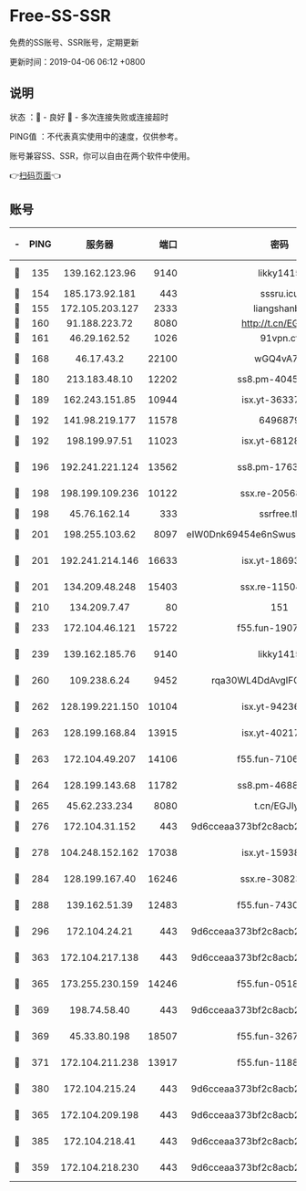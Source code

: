 # Free-SS-SSR

免费的SS账号、SSR账号，定期更新

更新时间：2019-04-06 06:12 +0800

## 说明

状态     ：🙂 - 良好 🙁 - 多次连接失败或连接超时

PING值   ：不代表真实使用中的速度，仅供参考。

账号兼容SS、SSR，你可以自由在两个软件中使用。

👉[扫码页面](https://liesauer.github.io/Free-SS-SSR/)👈

## 账号

|-|PING|服务器|端口|密码|加密方式|区域|
|:----:|:----:|:-----:|-----:|:----:|:----:|:----:|
|🙂|135|139.162.123.96|9140|likky1415|aes-256-cfb|JP|
|🙂|154|185.173.92.181|443|sssru.icu|rc4-md5|RU|
|🙂|155|172.105.203.127|2333|liangshanbo|chacha20|JP|
|🙂|160|91.188.223.72|8080|http://t.cn/EGJIyrl|rc4-md5|RU|
|🙂|161|46.29.162.52|1026|91vpn.cf|rc4-md5|RU|
|🙂|168|46.17.43.2|22100|wGQ4vA7D|aes-256-gcm|RU|
|🙂|180|213.183.48.10|12202|ss8.pm-40455231|rc4-md5|RU|
|🙂|189|162.243.151.85|10944|isx.yt-36337556|aes-256-cfb|US|
|🙂|192|141.98.219.177|11578|6496879|chacha20|US|
|🙂|192|198.199.97.51|11023|isx.yt-68128426|aes-256-cfb|US|
|🙂|196|192.241.221.124|13562|ss8.pm-17637421|aes-256-cfb|US|
|🙂|198|198.199.109.236|10122|ssx.re-20568805|aes-256-cfb|US|
|🙂|198|45.76.162.14|333|ssrfree.tk|rc4|SG|
|🙂|201|198.255.103.62|8097|eIW0Dnk69454e6nSwuspv9DmS201tQ0D|aes-256-cfb|US|
|🙂|201|192.241.214.146|16633|isx.yt-18693528|aes-256-cfb|US|
|🙂|201|134.209.48.248|15403|ssx.re-11504634|aes-256-cfb|US|
|🙂|210|134.209.7.47|80|151|chacha20|US|
|🙂|233|172.104.46.121|15722|f55.fun-19071189|aes-256-cfb|SG|
|🙂|239|139.162.185.76|9140|likky1415|aes-256-cfb|DE|
|🙂|260|109.238.6.24|9452|rqa30WL4DdAvgIFG6Fs3znzTa|aes-256-cfb|FR|
|🙂|262|128.199.221.150|10104|isx.yt-94236537|aes-256-cfb|SG|
|🙂|263|128.199.168.84|13915|isx.yt-40217254|aes-256-cfb|SG|
|🙂|263|172.104.49.207|14106|f55.fun-71064831|aes-256-cfb|SG|
|🙂|264|128.199.143.68|11782|ss8.pm-46888146|aes-256-cfb|SG|
|🙂|265|45.62.233.234|8080|t.cn/EGJIyrl|rc4-md5|CA|
|🙂|276|172.104.31.152|443|9d6cceaa373bf2c8acb22e60b6a58be6|aes-256-cfb|US|
|🙂|278|104.248.152.162|17038|isx.yt-15938934|aes-256-cfb|SG|
|🙂|284|128.199.167.40|16246|ssx.re-30823019|aes-256-cfb|SG|
|🙂|288|139.162.51.39|12483|f55.fun-74303824|aes-256-cfb|SG|
|🙂|296|172.104.24.21|443|9d6cceaa373bf2c8acb22e60b6a58be6|aes-256-cfb|US|
|🙂|363|172.104.217.138|443|9d6cceaa373bf2c8acb22e60b6a58be6|aes-256-cfb|US|
|🙂|365|173.255.230.159|14246|f55.fun-05182149|aes-256-cfb|US|
|🙂|369|198.74.58.40|443|9d6cceaa373bf2c8acb22e60b6a58be6|aes-256-cfb|US|
|🙂|369|45.33.80.198|18507|f55.fun-32675560|aes-256-cfb|US|
|🙂|371|172.104.211.238|13917|f55.fun-11889830|aes-256-cfb|US|
|🙂|380|172.104.215.24|443|9d6cceaa373bf2c8acb22e60b6a58be6|aes-256-cfb|US|
|🙂|365|172.104.209.198|443|9d6cceaa373bf2c8acb22e60b6a58be6|aes-256-cfb|US|
|🙂|385|172.104.218.41|443|9d6cceaa373bf2c8acb22e60b6a58be6|aes-256-cfb|US|
|🙁|359|172.104.218.230|443|9d6cceaa373bf2c8acb22e60b6a58be6|aes-256-cfb|US|
